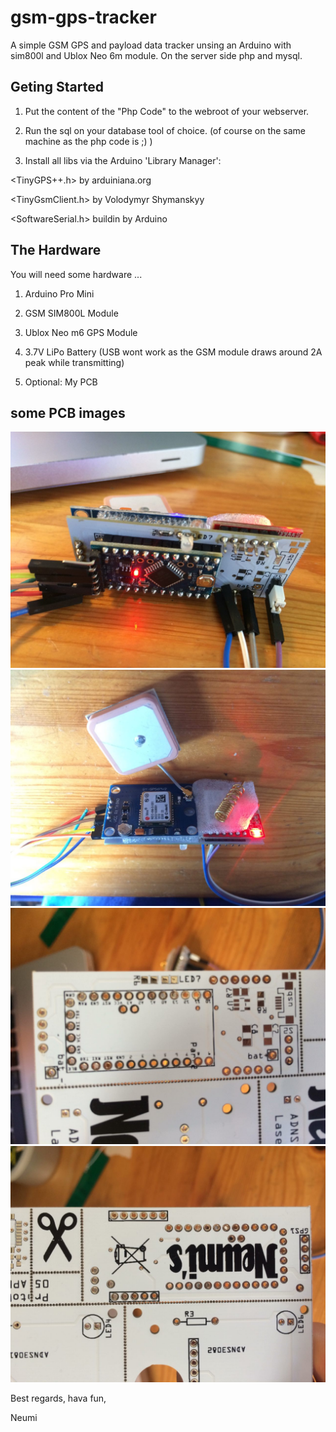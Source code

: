 # gsm-gps-tracker
A simple GSM GPS and payload data tracker unsing an Arduino with sim800l and Ublox Neo 6m module. On the server side php and mysql.

## Geting Started
1. Put the content of the "Php Code" to the webroot of your webserver.

2. Run the sql on your database tool of choice. (of course on the same machine as the php code is ;) )
 
3. Install all libs via the Arduino 'Library Manager':
  
<TinyGPS++.h> by arduiniana.org
  
<TinyGsmClient.h> by Volodymyr Shymanskyy
  
<SoftwareSerial.h> buildin by Arduino
  
## The Hardware
You will need some hardware ... 
  
  1. Arduino Pro Mini
  
  2. GSM SIM800L Module 
  
  3. Ublox Neo m6 GPS Module
  
  4. 3.7V LiPo Battery (USB wont work as the GSM module draws around 2A peak while transmitting)
  
  5. Optional: My PCB

## some PCB images
![PCB Backside](/Images/backside.jpg)
![PCB Frontside](/Images/front.jpg)
![PCB raw A](/Images/pcbA.jpg)
![PCB raw B](/Images/pcbB.jpg)




Best regards, hava fun, 

Neumi
